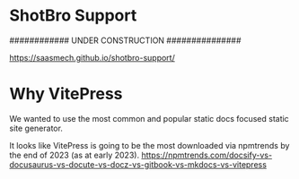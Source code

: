 # ShotBro Support

############ UNDER CONSTRUCTION ###############

https://saasmech.github.io/shotbro-support/


# Why VitePress

We wanted to use the most common and popular static docs focused static site generator.

It looks like VitePress is going to be the most downloaded via npmtrends by the end of 2023 (as at early 2023).
https://npmtrends.com/docsify-vs-docusaurus-vs-docute-vs-docz-vs-gitbook-vs-mkdocs-vs-vitepress
